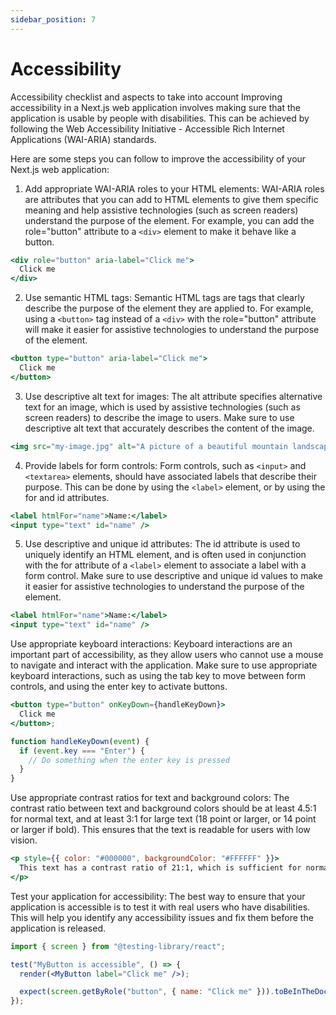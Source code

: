 ```yaml
---
sidebar_position: 7
---
```


# Accessibility

Accessibility checklist and aspects to take into account
Improving accessibility in a Next.js web application involves making sure that the application is usable by people with disabilities. This can be achieved by following the Web Accessibility Initiative - Accessible Rich Internet Applications (WAI-ARIA) standards.

Here are some steps you can follow to improve the accessibility of your Next.js web application:

1. Add appropriate WAI-ARIA roles to your HTML elements: WAI-ARIA roles are attributes that you can add to HTML elements to give them specific meaning and help assistive technologies (such as screen readers) understand the purpose of the element. For example, you can add the role="button" attribute to a `<div>` element to make it behave like a button.

```jsx
<div role="button" aria-label="Click me">
  Click me
</div>
```

2. Use semantic HTML tags: Semantic HTML tags are tags that clearly describe the purpose of the element they are applied to. For example, using a `<button>` tag instead of a `<div>` with the role="button" attribute will make it easier for assistive technologies to understand the purpose of the element.

```jsx
<button type="button" aria-label="Click me">
  Click me
</button>
```

3. Use descriptive alt text for images: The alt attribute specifies alternative text for an image, which is used by assistive technologies (such as screen readers) to describe the image to users. Make sure to use descriptive alt text that accurately describes the content of the image.

```jsx
<img src="my-image.jpg" alt="A picture of a beautiful mountain landscape" />
```

4. Provide labels for form controls: Form controls, such as `<input>` and `<textarea>` elements, should have associated labels that describe their purpose. This can be done by using the `<label>` element, or by using the for and id attributes.

```jsx
<label htmlFor="name">Name:</label>
<input type="text" id="name" />
```

5. Use descriptive and unique id attributes: The id attribute is used to uniquely identify an HTML element, and is often used in conjunction with the for attribute of a `<label>` element to associate a label with a form control. Make sure to use descriptive and unique id values to make it easier for assistive technologies to understand the purpose of the element.

```jsx
<label htmlFor="name">Name:</label>
<input type="text" id="name" />
```

Use appropriate keyboard interactions: Keyboard interactions are an important part of accessibility, as they allow users who cannot use a mouse to navigate and interact with the application. Make sure to use appropriate keyboard interactions, such as using the tab key to move between form controls, and using the enter key to activate buttons.

```jsx
<button type="button" onKeyDown={handleKeyDown}>
  Click me
</button>;

function handleKeyDown(event) {
  if (event.key === "Enter") {
    // Do something when the enter key is pressed
  }
}
```

Use appropriate contrast ratios for text and background colors: The contrast ratio between text and background colors should be at least 4.5:1 for normal text, and at least 3:1 for large text (18 point or larger, or 14 point or larger if bold). This ensures that the text is readable for users with low vision.

```jsx
<p style={{ color: "#000000", backgroundColor: "#FFFFFF" }}>
  This text has a contrast ratio of 21:1, which is sufficient for normal text.
</p>
```

Test your application for accessibility: The best way to ensure that your application is accessible is to test it with real users who have disabilities. This will help you identify any accessibility issues and fix them before the application is released.

```jsx
import { screen } from "@testing-library/react";

test("MyButton is accessible", () => {
  render(<MyButton label="Click me" />);

  expect(screen.getByRole("button", { name: "Click me" })).toBeInTheDocument();
});
```
